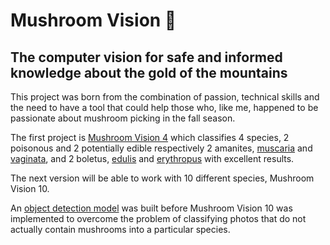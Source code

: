 # Mushroom Vision 🍄
## **The computer vision for safe and informed knowledge about the gold of the mountains**

This project was born from the combination of passion, technical skills and the need to have a tool that could help those who, like me, happened to be passionate about mushroom picking in the fall season.

The first project is [Mushroom Vision 4](MV4/README.md) which classifies 4 species, 2 poisonous and 2 potentially edible respectively 2 amanites, [muscaria](Species/02_AmanitaMuscaria.jpg) and [vaginata](Species/03_AmanitaVaginata.jpg), and 2 boletus, [edulis](Species/07_BoletusEdulis.jpg) and [erythropus](Species/08_BoletusErythropus.jpg) with excellent results.

The next version will be able to work with 10 different species, Mushroom Vision 10.

An [object detection model](MushD4/) was built before Mushroom Vision 10 was implemented to overcome the problem of classifying photos that do not actually contain mushrooms into a particular species.
